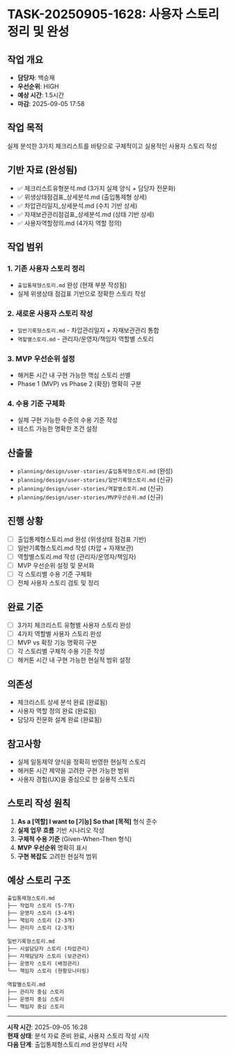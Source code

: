 # TASK-20250905-1628: 사용자 스토리 정리 및 완성

## 작업 개요
- **담당자**: 백승재
- **우선순위**: HIGH
- **예상 시간**: 1.5시간
- **마감**: 2025-09-05 17:58

## 작업 목적
실제 분석한 3가지 체크리스트를 바탕으로 구체적이고 실용적인 사용자 스토리 작성

## 기반 자료 (완성됨)
- ✅ 체크리스트유형분석.md (3가지 실제 양식 + 담당자 전문화)
- ✅ 위생상태점검표_상세분석.md (출입통제형 상세)
- ✅ 차압관리일지_상세분석.md (수치 기반 상세)
- ✅ 자재보관관리점검표_상세분석.md (상태 기반 상세)
- ✅ 사용자역할정의.md (4가지 역할 정의)

## 작업 범위

### 1. 기존 사용자 스토리 정리
- `출입통제형스토리.md` 완성 (현재 부분 작성됨)
- 실제 위생상태 점검표 기반으로 정확한 스토리 작성

### 2. 새로운 사용자 스토리 작성
- `일반기록형스토리.md` - 차압관리일지 + 자재보관관리 통합
- `역할별스토리.md` - 관리자/운영자/책임자 역할별 스토리

### 3. MVP 우선순위 설정
- 해커톤 시간 내 구현 가능한 핵심 스토리 선별
- Phase 1 (MVP) vs Phase 2 (확장) 명확히 구분

### 4. 수용 기준 구체화
- 실제 구현 가능한 수준의 수용 기준 작성
- 테스트 가능한 명확한 조건 설정

## 산출물
- `planning/design/user-stories/출입통제형스토리.md` (완성)
- `planning/design/user-stories/일반기록형스토리.md` (신규)
- `planning/design/user-stories/역할별스토리.md` (신규)
- `planning/design/user-stories/MVP우선순위.md` (신규)

## 진행 상황
- [ ] 출입통제형스토리.md 완성 (위생상태 점검표 기반)
- [ ] 일반기록형스토리.md 작성 (차압 + 자재보관)
- [ ] 역할별스토리.md 작성 (관리자/운영자/책임자)
- [ ] MVP 우선순위 설정 및 문서화
- [ ] 각 스토리별 수용 기준 구체화
- [ ] 전체 사용자 스토리 검토 및 정리

## 완료 기준
- [ ] 3가지 체크리스트 유형별 사용자 스토리 완성
- [ ] 4가지 역할별 사용자 스토리 완성
- [ ] MVP vs 확장 기능 명확히 구분
- [ ] 각 스토리별 구체적 수용 기준 작성
- [ ] 해커톤 시간 내 구현 가능한 현실적 범위 설정

## 의존성
- 체크리스트 상세 분석 완료 (완료됨)
- 사용자 역할 정의 완료 (완료됨)
- 담당자 전문화 설계 완료 (완료됨)

## 참고사항
- 실제 일동제약 양식을 정확히 반영한 현실적 스토리
- 해커톤 시간 제약을 고려한 구현 가능한 범위
- 사용자 경험(UX)을 중심으로 한 실용적 스토리

## 스토리 작성 원칙
1. **As a [역할] I want to [기능] So that [목적]** 형식 준수
2. **실제 업무 흐름** 기반 시나리오 작성
3. **구체적 수용 기준** (Given-When-Then 형식)
4. **MVP 우선순위** 명확히 표시
5. **구현 복잡도** 고려한 현실적 범위

## 예상 스토리 구조
```
출입통제형스토리.md
├── 작업자 스토리 (5-7개)
├── 운영자 스토리 (3-4개)  
├── 책임자 스토리 (2-3개)
└── 관리자 스토리 (2-3개)

일반기록형스토리.md
├── 시설담당자 스토리 (차압관리)
├── 자재담당자 스토리 (보관관리)
├── 운영자 스토리 (배정관리)
└── 책임자 스토리 (현황모니터링)

역할별스토리.md
├── 관리자 중심 스토리
├── 운영자 중심 스토리
└── 책임자 중심 스토리
```

---
**시작 시간**: 2025-09-05 16:28  
**현재 상태**: 분석 자료 준비 완료, 사용자 스토리 작성 시작  
**다음 단계**: 출입통제형스토리.md 완성부터 시작
